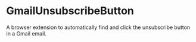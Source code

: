 # GmailUnsubscribeButton
 A browser extension to automatically find and click the unsubscribe button in a Gmail email.
